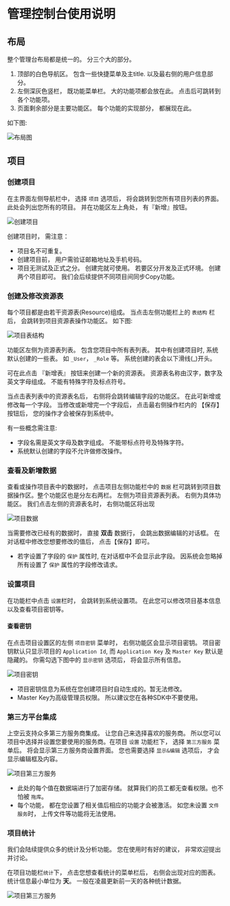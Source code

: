 # 管理控制台使用说明

## 布局
整个管理台布局都是统一的。 分三个大的部分。

1. 顶部的白色导航区。 包含一些快捷菜单及主title. 以及最右侧的用户信息部分。
2. 左侧深灰色竖栏， 既功能菜单栏。 大的功能项都会放在此。 点击后可跳转到各个功能项。 
3. 页面剩余部分是主要功能区。 每个功能的实现部分， 都展现在此。

如下图:

![布局图](http://7tebuf.com2.z0.glb.qiniucdn.com/console-tutorial/buju.jpg?imageView/2/h/200)


## 项目

### 创建项目
在主界面左侧导航栏中， 选择 `项目` 选项后， 将会跳转到您所有项目列表的界面。 此处会列出您所有的项目。 并在功能区左上角处， 有『新增』按钮。

![创建项目](http://7tebuf.com2.z0.glb.qiniucdn.com/console-tutorial/create-project.jpg?imageView/2/h/200)

创建项目时， 需注意：

* 项目名不可重复。 
* 创建项目前， 用户需验证邮箱地址及手机号码。 
* 项目无测试及正式之分。 创建完就可使用。 若要区分开发及正式环境。 创建两个项目即可。 我们会后续提供不同项目间同步Copy功能。

### 创建及修改资源表
每个项目都是由若干资源表(Resource)组成。 当点击左侧功能栏上的 `表结构` 栏后， 会跳转到项目资源表操作功能区。 如下图:

![项目表结构](http://7tebuf.com2.z0.glb.qiniucdn.com/console-tutorial/project-detail.jpg?imageView/2/h/300)

功能区左侧为资源表列表。 包含您项目中所有表列表。 其中有创建项目时, 系统默认创建的一些表。 如 `_User`， `_Role` 等。 系统创建的表会以下滑线(_)开头。

可在此点击 『新增表』 按钮来创建一个新的资源表。 资源表名称由汉字，数字及英文字母组成。 不能有特殊字符及标点符号。

当点击表列表中的资源表名后， 右侧将会跳转编辑字段的功能区。 在此可新增或修改每一个字段。 当修改或新增完一个字段后， 点击最右侧操作栏内的 【保存】按钮后， 您的操作才会被保存到系统中。

有一些概念需注意:

* 字段名需是英文字母及数字组成。 不能带标点符号及特殊字符。
* 系统默认创建的字段不允许做修改操作。 


### 查看及新增数据
查看或操作项目表中的数据时， 点击项目左侧功能栏中的 `数据` 栏可跳转到项目数据操作区。整个功能区也是分左右两栏。 左侧为项目资源表列表。 右侧为具体功能区。 我们点击左侧的资源表名时， 右侧功能区将出现

![项目数据](http://7tebuf.com2.z0.glb.qiniucdn.com/console-tutorial/project-data.jpg?imageView/2/h/200)

当需要修改已经有的数据时， 直接 **双击** 数据行， 会跳出数据编辑的对话框。 在对话框中修改您想要修改的值后， 点击【保存】即可。

* 若字设置了字段的 `保护` 属性时, 在对话框中不会显示此字段。 因系统会忽略掉所有设置了 `保护` 属性的字段修改请求。

### 设置项目
在功能栏中点击 `设置`栏时， 会跳转到系统设置项。 在此您可以修改项目基本信息以及查看项目密钥等。

#### 查看密钥
在点击项目设置区的左侧 `项目密钥` 菜单时， 右侧功能区会显示项目密钥。 项目密钥默认只显示项目的 `Application Id`, 而 `Application Key` 及 `Master Key` 默认是隐藏的。 你需勾选下图中的 `显示密钥` 选项后， 将会显示所有信息。

![项目密钥](http://7tebuf.com2.z0.glb.qiniucdn.com/console-tutorial/project-security.jpg?imageView/2/h/200)

* 项目密钥信息为系统在您创建项目时自动生成的。暂无法修改。
* Master Key为高级管理员权限。 所以建议您在各种SDK中不要使用。

### 第三方平台集成
上空云支持众多第三方服务商集成。 让您自己来选择喜欢的服务商。 所以您可以项目中选择并设置您要使用的服务商。在项目 `设置` 功能栏下， 选择 `第三方服务` 菜单后。 将会显示第三方服务商设置界面。 您也需要选择 `显示&编辑` 选项后， 才会显示编辑框及内容。

![项目第三方服务](http://7tebuf.com2.z0.glb.qiniucdn.com/console-tutorial/project-vendor.jpg?imageView/2/h/300)

* 此处的每个值在数据端进行了加密存储。 就算我们的员工都无查看权限。也不怕被 `拖库`。
* 每个功能， 都在您设置了相关值后相应的功能才会被激活。 如您未设置 `文件服务`时， 上传文件等功能将无法使用。

### 项目统计
我们会陆续提供众多的统计及分析功能。 您在使用时有好的建议， 非常欢迎提出并讨论。 

在项目功能栏`统计`下， 点击您想查看统计的菜单栏后， 右侧会出现对应的图表。统计信息最小单位为 **天**。 一般在凌晨更新前一天的各种统计数据。

![项目第三方服务](http://7tebuf.com2.z0.glb.qiniucdn.com/console-tutorial/project-statistics.jpg?imageView/2/h/300)


